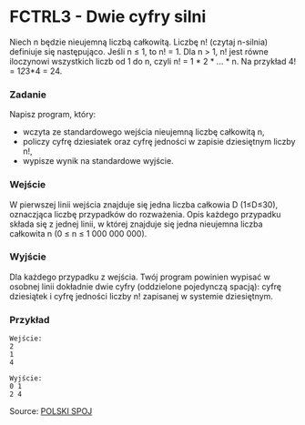 # FCTRL3 - Dwie cyfry silni

Niech n będzie nieujemną liczbą całkowitą. Liczbę n! (czytaj n-silnia) definiuje się następująco. Jeśli n ≤ 1, to n! = 1. Dla n > 1, n! jest równe iloczynowi wszystkich liczb od 1 do n, czyli n! = 1 * 2 * ... * n. Na przykład 4! = 1*2*3*4 = 24.

### Zadanie

Napisz program, który:
* wczyta ze standardowego wejścia nieujemną liczbę całkowitą n,
* policzy cyfrę dziesiatek oraz cyfrę jedności w zapisie dziesiętnym liczby n!,
* wypisze wynik na standardowe wyjście.

### Wejście

W pierwszej linii wejścia znajduje się jedna liczba całkowia D (1≤D≤30), oznaczjąca liczbę przypadków do rozważenia. Opis każdego przypadku składa się z jednej linii, w której znajduje się jedna nieujemna liczba całkowita n (0 ≤ n ≤ 1 000 000 000).

### Wyjście

Dla każdego przypadku z wejścia. Twój program powinien wypisać w osobnej linii dokładnie dwie cyfry (oddzielone pojedynczą spacją): cyfrę dziesiątek i cyfrę jedności liczby n! zapisanej w systemie dziesiętnym.

### Przykład

```
Wejście:
2
1
4

Wyjście:
0 1
2 4

```

Source: [POLSKI SPOJ](http://pl.spoj.com/)